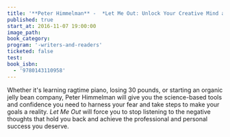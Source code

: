 ```yaml
---
title: '**Peter Himmelman** -  *Let Me Out: Unlock Your Creative Mind and Bring Your Ideas to Life*'
published: true
start_at: 2016-11-07 19:00:00
image_path:
book_category:
program: '-writers-and-readers'
ticketed: false
test:
book_isbn:
  - '9780143110958'
---
```



Whether it's learning ragtime piano, losing 30 pounds, or starting an organic jelly bean company, Peter Himmelman will give you the science-based tools and confidence you need to harness your fear and take steps to make your goals a reality.&nbsp;*Let Me Out* will force you to stop listening to the negative thoughts that hold you back and achieve the professional and personal success you deserve.